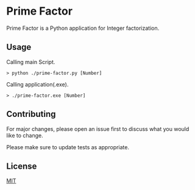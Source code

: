 # Prime Factor

Prime Factor is a Python application for Integer factorization.

## Usage
Calling main Script.
```shell
> python ./prime-factor.py [Number]
```
Calling application(.exe).
```shell
> ./prime-factor.exe [Number]
```

## Contributing
For major changes, please open an issue first
to discuss what you would like to change.

Please make sure to update tests as appropriate.

## License

[MIT](https://choosealicense.com/licenses/mit/)
